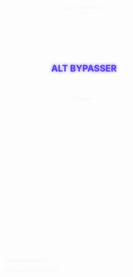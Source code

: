 <div align="center">
  <div class="logo-container" style="animation: fadeInDown 1.5s ease-out;">
    <img src="https://i.ibb.co/JmMJqfM/icon128.png" alt="ALT BYPASSER Logo" width="128" height="128" style="animation: pulse 2s infinite;" />
  </div>

  <h1 style="animation: glow 2s ease-in-out infinite; background: linear-gradient(to right, #4f46e5, #9333ea); -webkit-background-clip: text; -webkit-text-fill-color: transparent;">
    ALT BYPASSER
  </h1>

  <p style="animation: fadeIn 2s ease-out; font-style: italic; color: #9333ea;">
    *Bypass most payment intents with ease!*
  </p>

  <div style="animation: fadeInUp 1.5s ease-out;">
    <img src="https://img.shields.io/badge/version-v1.1.1-blue.svg" alt="Version" style="margin-right: 10px;" />
  </div>
</div>

<div style="animation: fadeIn 2s ease-out;">

  ## ✨ Features

  <div class="feature-list" style="animation: slideInLeft 1s ease-out;">
    
  - 🚀 Bypass most payment intents
  - 🎨 Easy to use interface
  - 🔄 Regularly updated
  </div>

  ## 💳 Supported Payment Gateways

  <div style="animation: fadeIn 2s ease-out;">
    <img src="https://upload.wikimedia.org/wikipedia/commons/thumb/b/ba/Stripe_Logo%2C_revised_2016.svg/2560px-Stripe_Logo%2C_revised_2016.svg.png" alt="Stripe" width="200" style="animation: pulse 2s infinite;" />
  </div>

  ## 📥 Download

  <div style="animation: bounce 1s ease-out;">
    
  **Current version: v1.1.1**

  [Download ALT BYPASSER](https://github.com/RahulSDevloper/ALT-BYPASSER/releases/latest)
  </div>

  ## 🛠️ Installation

  <div style="animation: fadeIn 2s ease-out;">
    Please watch the installation tutorial video below for step-by-step instructions on how to install ALT BYPASSER:
  </div>

  <div style="animation: zoomIn 1s ease-out;">
    <video width="560" height="315" controls>
      <source src="https://github.com/user-attachments/assets/eb1a6ff8-39ce-4eb1-8db6-a510f7546a65" type="video/mp4">
    </video>
  </div>

  ## 📝 Usage

  <div style="animation: slideInRight 1s ease-out;">
    Once installed, ALT BYPASSER will automatically work on supported payment gateways. Simply proceed with your payment as usual, and ALT BYPASSER will handle the rest!
  </div>

  ## ⚠️ Disclaimer

  <div style="animation: fadeIn 2s ease-out;">
    ALT BYPASSER is intended for educational and testing purposes only. Use at your own risk and responsibility.
  </div>

  ## 🤝 Contributing

  <div style="animation: fadeInUp 1.5s ease-out;">
    Contributions, issues, and feature requests are welcome! Feel free to check the [issues page](https://github.com/RahulSDevloper/ALT-BYPASSER/issues).
  </div>

</div>

<style>
@keyframes fadeIn {
  from { opacity: 0; }
  to { opacity: 1; }
}

@keyframes fadeInDown {
  from {
    opacity: 0;
    transform: translateY(-20px);
  }
  to {
    opacity: 1;
    transform: translateY(0);
  }
}

@keyframes fadeInUp {
  from {
    opacity: 0;
    transform: translateY(20px);
  }
  to {
    opacity: 1;
    transform: translateY(0);
  }
}

@keyframes slideInLeft {
  from {
    opacity: 0;
    transform: translateX(-50px);
  }
  to {
    opacity: 1;
    transform: translateX(0);
  }
}

@keyframes slideInRight {
  from {
    opacity: 0;
    transform: translateX(50px);
  }
  to {
    opacity: 1;
    transform: translateX(0);
  }
}

@keyframes pulse {
  0% { transform: scale(1); }
  50% { transform: scale(1.05); }
  100% { transform: scale(1); }
}

@keyframes bounce {
  0%, 20%, 50%, 80%, 100% { transform: translateY(0); }
  40% { transform: translateY(-20px); }
  60% { transform: translateY(-10px); }
}

@keyframes glow {
  0%, 100% { text-shadow: 0 0 10px #4f46e5; }
  50% { text-shadow: 0 0 20px #9333ea, 0 0 30px #4f46e5; }
}

@keyframes zoomIn {
  from {
    opacity: 0;
    transform: scale(0.95);
  }
  to {
    opacity: 1;
    transform: scale(1);
  }
}

.feature-list {
  padding-left: 20px;
}

.feature-list li {
  margin: 10px 0;
  transition: transform 0.3s ease;
}

.feature-list li:hover {
  transform: translateX(10px);
}

a {
  color: #4f46e5;
  text-decoration: none;
  transition: color 0.3s ease;
}

a:hover {
  color: #9333ea;
  text-decoration: underline;
}

h2 {
  color: #4f46e5;
  margin-top: 30px;
  margin-bottom: 20px;
  animation: fadeIn 1.5s ease-out;
}
</style>
